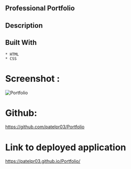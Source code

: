 ## Professional Portfolio
## Description
## Built With  
	* HTML
    * CSS
# Screenshot :     
![Portfolio](assets/images/Protfolio.gif)

# Github:
https://github.com/patelpr03/Portfolio

# Link to deployed application
https://patelpr03.github.io/Portfolio/